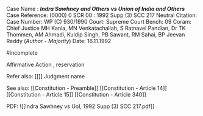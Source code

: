 Case Name : ***Indra Sawhney and Others vs Union of India and Others***
Case Reference: (0000) 0 SCR 00 :  1992 Supp (3) SCC 217
Neutral Citation:
Case Number: WP (C) 930/1990
Court: Supreme Court
Bench: 09
Coram: Chief Justice MH Kania, MN Venkatachaliah, S Ratnavel Pandian, Dr TK Thommen, AM Ahmadi, Kuldip Singh, PB Sawant, RM Sahai, BP Jeevan Reddy (*Author - Majority*)
Date: 16.11.1992

#incomplete 

Affirmative Action , reservation

Refer also:
[[]]
Judgment name

See also:
[[Constitution - Preamble]]
[[Constitution - Article 14]]
[[Constitution - Article 15]]
[[Constitution - Article 340]]

PDF:
![[Indra Sawhney vs UoI, 1992 Supp (3) SCC 217.pdf]]